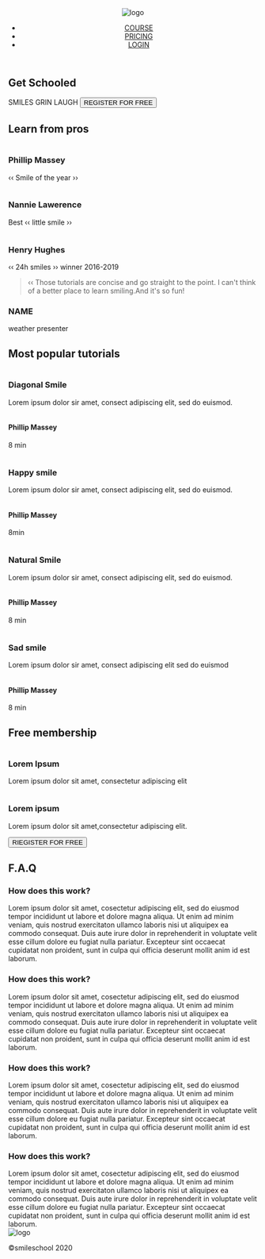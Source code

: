 <html lang="en">
    <head>
        <meta charset="utf-8">
        <meta name="viewport" content="width=device-width, intial-scale=1.0">
        <script scr="https://kit.fontawesome.com/4a2b05560.js"
    crossorigin="anonymous"></script>
    <title>Document</title>
        <link rel="stylesheet" href="style.css">
    </head>
    <body>
    <header>
        <nav>
            <img src="https://fakeimg.pl/250x250?text=Sample=logo" alt="logo">
            <ul>
    <li><a href="#">COURSE</a></li>
    <li><a href="#">PRICING</a></li>
    <li><a href="#">LOGIN</a></li>
    </ul>   
</nav>
</header>
<main>
    <section>
        <div>
            <h1> Get Schooled</h1>
        <span> SMILES</span>
        <span>GRIN</span>
        <span>LAUGH</span>
        <BUTTON>REGISTER FOR FREE</BUTTON>
        </div>
        <div>
        <h2> Learn from pros</h2>
        <div>
        <div>
            <img src="./images/1 (3).png" alt="">
            <h3>Phillip Massey</h3>
            <p>&lsaquo;&lsaquo; Smile of the year &rsaquo;&rsaquo;</p>
        </div>
        <div>
            <img src="./images/6.png" alt="".>
            <h3>Nannie Lawerence</h3>
            <p>Best &lsaquo;&lsaquo; little smile &rsaquo;&rsaquo;</p>
        </div>
        <div>
            <img scr="./images/8.png" alt="">
            <h3>Henry Hughes</h3>
            <p>&lsaquo;&lsaquo; 24h smiles &rsaquo;&rsaquo; winner 2016-2019</p>
        </div>
    </div>
    </div>
    <div>
        <blockquote>&lsaquo;&lsaquo; Those tutorials are concise and go straight to 
the point. I can't think of a better place to learn smiling.And it's so fun! 
</blockquote>
<h3>NAME</h3>
<P>weather presenter</P>
</div>
</section>
<h2>Most popular tutorials</h2>
<div>
    <img src="./images/Bitmap (1).png" alt="">
    <h3>Diagonal Smile</h3>
    <p>Lorem ipsum dolor sir amet, consect adipiscing elit, sed do
        euismod.</p>
        <div>
            <img src="./images/1 (3).png" alt="">
            <h4>Phillip Massey</h4>
        </div>
        <div>
                    <div><i class="fa-solid fa-star"></i></div>
                    <div><i class="fa-solid fa-star"></i></div>
                    <div><i class="fa-solid fa-star"></i></div>
                    <div><i class="fa-solid fa-star"></i></div>
                    <div><i class="fa-solid fa-star"></i></div>
</div>
        <p>8 min</p>
<div>
    <img scr="./images/Bitmap (4).png" alt="">
    <h3>Happy smile</h3>
    <p>Lorem ipsum dolor sir amet, consect adipiscing elit, sed do euismod.</p>
</div>
<div>
    <img src="./images/1 (3).png" alt="">
    <h4>Phillip Massey</h4>
    </div>
    <div>
                    <div><i class="fa-solid fa-star"></i></div>
                    <div><i class="fa-solid fa-star"></i></div>
                    <div><i class="fa-solid fa-star"></i></div>
                    <div><i class="fa-solid fa-star"></i></div>
                    <div><i class="fa-solid fa-star"></i></div>
    </div>
    <p>8min</p>
    <div>
        <img scr="./images/Bitmap (3).png" alt="">
        <h3>Natural Smile</h3>
        <p>Lorem ipsum dolor sir amet, consect adipiscing elit, sed do euismod.</p>
    </div>
    <div>
       <img scr="./images/1 (3).png" alt="">
        <h4>Phillip Massey</h4>
    </div>
    <div>
                     <div><i class="fa-solid fa-star"></i></div>
                    <div><i class="fa-solid fa-star"></i></div>
                    <div><i class="fa-solid fa-star"></i></div>
                    <div><i class="fa-solid fa-star"></i></div>
                    <div><i class="fa-solid fa-star"></i></div>
    </div>
    <p>8 min</p>
</div>
<div>
    <img src="./images/Bitmap (2).png" alt="">
    <h3>Sad smile</h3>
    <p>Lorem ipsum dolor sir amet, consect adipiscing elit sed do euismod</p>
</div>
<div>
    <img scr="./images/1 (3).png" alt="">
    <h4>Phillip Massey</h4>
</div>
<div>
                     <div><i class="fa-solid fa-star"></i></div>
                    <div><i class="fa-solid fa-star"></i></div>
                    <div><i class="fa-solid fa-star"></i></div>
                    <div><i class="fa-solid fa-star"></i></div>
                    <div><i class="fa-solid fa-star"></i></div>
</div>
<p>8 min</p>
</div>
</section>  
<section>
    <h2>Free membership</h2>
    <div>
        <img src="./images/smile.svg" alt="">
        <h3>Lorem Ipsum</h3>
        <p>Lorem ipsum dolor sit amet, consectetur adipiscing elit
 </p>
    </div>
    <div>
        <img scr="./images/smile.svg" alt="">
        <h3>Lorem ipsum</h3>
        <p>Lorem ipsum dolor sit amet,consectetur adipiscing elit.
        </p>
    </div>
    <button>RIEGISTER FOR FREE</button>
</section>
<section>
    <h2>F.A.Q</h2>
    <div>
        <div>
            <div>
                <h3>How does this work?</h3>                
            </div>
            <div>
                Lorem ipsum dolor sit amet, cosectetur adipiscing
    elit, sed do eiusmod tempor incididunt ut labore et dolore magna aliqua. Ut
    enim ad minim veniam, quis nostrud exercitaton ullamco laboris nisi ut
    aliquipex ea commodo consequat. Duis aute irure dolor in reprehenderit in
    voluptate velit esse cillum dolore eu fugiat nulla pariatur. Excepteur sint
    occaecat cupidatat non proident, sunt in culpa qui officia deserunt mollit
    anim id est laborum.
            </div>
            <div>
                <h3> How does this work?</h3>
            </div>
            <div>
                Lorem ipsum dolor sit amet, cosectetur adipiscing
    elit, sed do eiusmod tempor incididunt ut labore et dolore magna aliqua. Ut
    enim ad minim veniam, quis nostrud exercitaton ullamco laboris nisi ut
    aliquipex ea commodo consequat. Duis aute irure dolor in reprehenderit in
    voluptate velit esse cillum dolore eu fugiat nulla pariatur. Excepteur sint
    occaecat cupidatat non proident, sunt in culpa qui officia deserunt mollit
    anim id est laborum. </div>
    <div>
        <h3>How does this work?</h3>
        </div>
            <div>
                 Lorem ipsum dolor sit amet, cosectetur adipiscing
    elit, sed do eiusmod tempor incididunt ut labore et dolore magna aliqua. Ut
    enim ad minim veniam, quis nostrud exercitaton ullamco laboris nisi ut
    aliquipex ea commodo consequat. Duis aute irure dolor in reprehenderit in
    voluptate velit esse cillum dolore eu fugiat nulla pariatur. Excepteur sint
    occaecat cupidatat non proident, sunt in culpa qui officia deserunt mollit
    anim id est laborum.
</div>
<div>
    <h3>
        How does this work?</h3>
</div>
<div>
                Lorem ipsum dolor sit amet, cosectetur adipiscing
    elit, sed do eiusmod tempor incididunt ut labore et dolore magna aliqua. Ut
    enim ad minim veniam, quis nostrud exercitaton ullamco laboris nisi ut
    aliquipex ea commodo consequat. Duis aute irure dolor in reprehenderit in
    voluptate velit esse cillum dolore eu fugiat nulla pariatur. Excepteur sint
    occaecat cupidatat non proident, sunt in culpa qui officia deserunt mollit
    anim id est laborum.
</div>
        </div>
    </div>
</section>
</main>
<footer>
    <section>
        <div>
            <img src="https://fakeimg.pl/250x250?text=Sample+logo"
            alt="logo">
            <div>
                <i class="fa-brands fa-facebook"></i>
                <i class="fa-brands fa-twitter"></i>
                <i class="fa-brands fa-instagram"></i>
            </div>
        </div>
        <p>&copy;smileschool 2020</p>
    </section>
</footer>   
</body>
</html>
